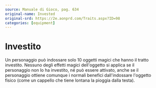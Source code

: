 ```yaml
---
source: Manuale di Gioco, pag. 634
original-name: Invested
original-srd: https://2e.aonprd.com/Traits.aspx?ID=98
categories: [equipment]
---
```


# Investito

Un personaggio può indossare solo 10 oggetti magici che hanno il tratto
investito. Nessuno degli effetti magici dell'oggetto si applica se il
personaggio non lo ha investito, né può essere attivato, anche se il personaggio
ottiene comunque i normali benefici dall'indossare l'oggetto fisico (come un
cappello che tiene lontana la pioggia dalla testa).
